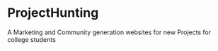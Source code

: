 # ProjectHunting
A Marketing and Community generation websites for new Projects for college students
